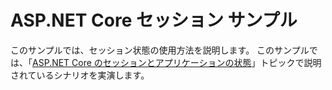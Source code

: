 # <a name="aspnet-core-session-sample"></a>ASP.NET Core セッション サンプル

このサンプルでは、セッション状態の使用方法を説明します。 このサンプルでは、「[ASP.NET Core のセッションとアプリケーションの状態](https://docs.microsoft.com/aspnet/core/fundamentals/app-state)」トピックで説明されているシナリオを実演します。
